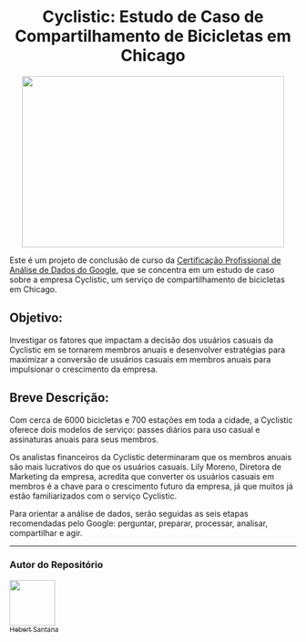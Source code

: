 # <center> Cyclistic: Estudo de Caso de Compartilhamento de Bicicletas em Chicago </center>

<p align="center">
  <img width="460" height="300" src="https://media.licdn.com/dms/image/C5612AQG8mXIF4n0cdw/article-cover_image-shrink_423_752/0/1646565227444?e=1681948800&v=beta&t=pMW8QulV980Z9aUxq-zGH4GtCFRfl2nLCpjfzR6fYZs">
</p>

Este é um projeto de conclusão de curso da [Certificação Profissional de Análise de Dados do Google](https://www.coursera.org/account/accomplishments/professional-cert/FGJ46KJEMQLF), que se concentra em um estudo de caso sobre a empresa Cyclistic, um serviço de compartilhamento de bicicletas em Chicago.

## Objetivo:
Investigar os fatores que impactam a decisão dos usuários casuais da Cyclistic em se tornarem membros anuais e desenvolver estratégias para maximizar a conversão de usuários casuais em membros anuais para impulsionar o crescimento da empresa.

## Breve Descrição:
Com cerca de 6000 bicicletas e 700 estações em toda a cidade, a Cyclistic oferece dois modelos de serviço: passes diários para uso casual e assinaturas anuais para seus membros.

Os analistas financeiros da Cyclistic determinaram que os membros anuais são mais lucrativos do que os usuários casuais. Lily Moreno, Diretora de Marketing da empresa, acredita que converter os usuários casuais em membros é a chave para o crescimento futuro da empresa, já que muitos já estão familiarizados com o serviço Cyclistic.

Para orientar a análise de dados, serão seguidas as seis etapas recomendadas pelo Google: perguntar, preparar, processar, analisar, compartilhar e agir.

___

### Autor do Repositório
[<img src="https://avatars.githubusercontent.com/u/102166830?v=4" width=80><br><sub>Hebert Santana</sub>](https://www.linkedin.com/in/hebert-santana/)
